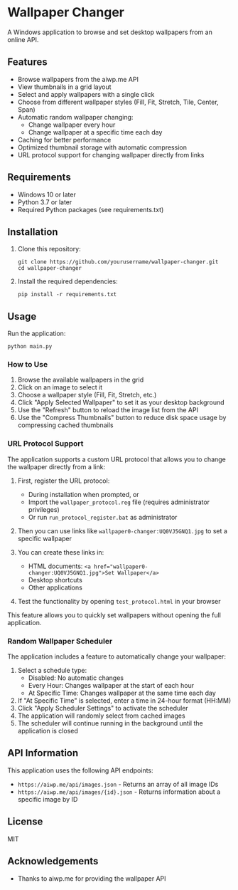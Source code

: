 # Wallpaper Changer

A Windows application to browse and set desktop wallpapers from an online API.

## Features

- Browse wallpapers from the aiwp.me API
- View thumbnails in a grid layout
- Select and apply wallpapers with a single click
- Choose from different wallpaper styles (Fill, Fit, Stretch, Tile, Center, Span)
- Automatic random wallpaper changing:
  - Change wallpaper every hour
  - Change wallpaper at a specific time each day
- Caching for better performance
- Optimized thumbnail storage with automatic compression
- URL protocol support for changing wallpaper directly from links

## Requirements

- Windows 10 or later
- Python 3.7 or later
- Required Python packages (see requirements.txt)

## Installation

1. Clone this repository:
   ```
   git clone https://github.com/yourusername/wallpaper-changer.git
   cd wallpaper-changer
   ```

2. Install the required dependencies:
   ```
   pip install -r requirements.txt
   ```

## Usage

Run the application:
```
python main.py
```

### How to Use

1. Browse the available wallpapers in the grid
2. Click on an image to select it
3. Choose a wallpaper style (Fill, Fit, Stretch, etc.)
4. Click "Apply Selected Wallpaper" to set it as your desktop background
5. Use the "Refresh" button to reload the image list from the API
6. Use the "Compress Thumbnails" button to reduce disk space usage by compressing cached thumbnails

### URL Protocol Support

The application supports a custom URL protocol that allows you to change the wallpaper directly from a link:

1. First, register the URL protocol:
   - During installation when prompted, or
   - Import the `wallpaper_protocol.reg` file (requires administrator privileges)
   - Or run `run_protocol_register.bat` as administrator

2. Then you can use links like `wallpaper0-changer:UQ0VJ5GNQ1.jpg` to set a specific wallpaper

3. You can create these links in:
   - HTML documents: `<a href="wallpaper0-changer:UQ0VJ5GNQ1.jpg">Set Wallpaper</a>`
   - Desktop shortcuts
   - Other applications

4. Test the functionality by opening `test_protocol.html` in your browser

This feature allows you to quickly set wallpapers without opening the full application.

### Random Wallpaper Scheduler

The application includes a feature to automatically change your wallpaper:

1. Select a schedule type:
   - Disabled: No automatic changes
   - Every Hour: Changes wallpaper at the start of each hour
   - At Specific Time: Changes wallpaper at the same time each day
2. If "At Specific Time" is selected, enter a time in 24-hour format (HH:MM)
3. Click "Apply Scheduler Settings" to activate the scheduler
4. The application will randomly select from cached images
5. The scheduler will continue running in the background until the application is closed

## API Information

This application uses the following API endpoints:

- `https://aiwp.me/api/images.json` - Returns an array of all image IDs
- `https://aiwp.me/api/images/{id}.json` - Returns information about a specific image by ID

## License

MIT

## Acknowledgements

- Thanks to aiwp.me for providing the wallpaper API
